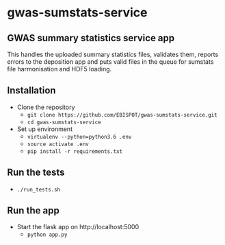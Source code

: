 # gwas-sumstats-service
## GWAS summary statistics service app

This handles the uploaded summary statistics files, validates them, reports errors to the deposition app and puts valid files in the queue for sumstats file harmonisation and HDF5 loading.

## Installation

- Clone the repository
  - `git clone https://github.com/EBISPOT/gwas-sumstats-service.git`
  - `cd gwas-sumstats-service`
- Set up environment
  - `virtualenv --python=python3.6 .env`
  - `source activate .env`
  - `pip install -r requirements.txt`

## Run the tests

- `./run_tests.sh`

## Run the app

- Start the flask app on http://localhost:5000
  - `python app.py`
